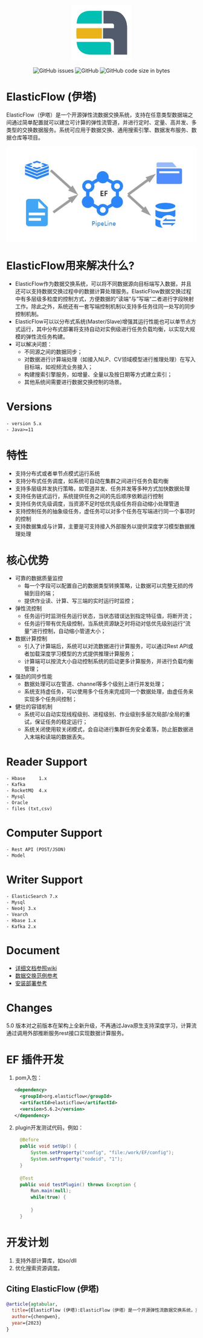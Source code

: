 <div align="center">
  <img src="images/logo.jpg" width="160px">
  
  

![GitHub issues](https://img.shields.io/github/issues/springwings/elasticflow)
![GitHub](https://img.shields.io/github/license/springwings/elasticflow)
![GitHub code size in bytes](https://img.shields.io/github/languages/code-size/springwings/elasticflow)
</div>


# ElasticFlow (伊塔)
ElasticFlow（伊塔）是一个开源弹性流数据交换系统，支持在任意类型数据端之间通过简单配置就可以建立可计算的弹性流管道，并进行定时、定量、高并发、多类型的交换数据服务。系统可应用于数据交换、通用搜索引擎、数据发布服务、数据仓库等项目。

<div align="center">
  <img src="images/flow.jpg" width="520px">
</div>

# ElasticFlow用来解决什么?

- ElasticFlow作为数据交换系统，可以将不同数据源向目标端写入数据，并且还可以支持数据交换过程中的数据计算处理服务。ElasticFlow数据交换过程中有多层级多粒度的控制方式，方便数据的”读端“与”写端“二者进行字段映射工作。除此之外，系统还有一套写端控制机制以支持多任务往同一处写的同步控制机制。
- ElasticFlow可以以分布式系统(Master/Slave)增强其运行性能也可以单节点方式运行，其中分布式部署将支持自动对实例级进行任务负载均衡，以实现大规模的弹性流任务构建。
- 可以解决问题：
    - 不同源之间的数据同步；
    - 对数据进行计算端处理（如接入NLP、CV领域模型进行推理处理）在写入目标端，如视频流业务接入；
    - 构建搜索引擎服务，如增量、全量以及按日期等方式建立索引；
    - 其他系统间需要进行数据交换控制的场景。
    
# Versions
    - version 5.x
    - Java>=11

# 特性
- 支持分布式或者单节点模式运行系统
- 支持分布式任务调度，如系统可自动在集群之间进行任务负载均衡
- 支持多层级并发执行策略，如管道并发、任务并发等多种方式加快数据处理
- 支持任务链式运行，系统提供任务之间的先后顺序依赖运行控制
- 支持任务优先级调度，当资源不足时低优先级任务将自动缩小处理管道
- 支持控制任务的抽象级任务，虚任务可以对多个任务在写端进行同一个事项时的控制
- 支持数据集成与计算，主要是可支持接入外部服务以提供深度学习模型数据推理处理

# 核心优势
- 可靠的数据质量监控
    - 每一个字段可以配置自己的数据类型转换策略，让数据可以完整无损的传输到目的端；
    - 提供作业读、计算、写三端的实时运行时监控；
- 弹性流控制
    - 任务运行时监测任务运行状态，当状态错误达到指定特征值，将断开流；
    - 任务运行带有优先级控制，当系统资源缺乏时将动对低优先级别运行“流量”进行控制，自动缩小管道大小；
- 数据计算控制
    - 引入了计算端后，系统可以对流数据进行计算服务，可以通过Rest API或者加载深度学习模型的方式提供推理计算服务；
    - 计算端可以按流大小自动控制系统的启动更多计算服务，并进行负载均衡管理；
- 强劲的同步性能
    - 数据处理可以在管道、channel等多个级别上进行并发处理；
    - 系统支持虚任务，可以使用多个任务来完成同一个数据处理，由虚任务来实现多个任务间控制；
- 健壮的容错机制
    - 系统可以自动实现线程级别、进程级别、作业级别多层次局部/全局的重试，保证任务的稳定运行；
    - 系统关闭使用软关闭模式，会自动进行集群任务安全着落，防止脏数据进入末端和读端的数据丢失。

# Reader Support
    - Hbase     1.x
    - Kafka     
    - RocketMQ  4.x
    - Mysql
    - Oracle
    - files (txt,csv)

# Computer Support
    - Rest API (POST/JSON)
    - Model
    
# Writer Support
    - ElasticSearch 7.x
    - Mysql
    - Neo4j 3.x
    - Vearch
    - Hbase 1.x
    - Kafka 2.x

# Document
- [详细文档参照wiki](https://github.com/springwings/elasticflow/wiki)  
- [数据交换范例参考](./example)  
- [安装部署参考](https://github.com/springwings/elasticflow/wiki/v5.x-%E9%83%A8%E7%BD%B2%E8%BF%90%E8%A1%8C) 

# Changes
5.0 版本对之前版本在架构上全新升级，不再通过Java原生支持深度学习，计算流通过调用外部推断服务rest接口实现数据计算服务。

# EF 插件开发
   1. pom入包：
   ```xml
      <dependency>
        <groupId>org.elasticflow</groupId>
        <artifactId>elasticflow</artifactId>
        <version>5.6.2</version>
      </dependency>
   ```
   2. plugin开发测试代码，例如：
   ```java
        @Before
        public void setUp() {
            System.setProperty("config", "file:/work/EF/config");
            System.setProperty("nodeid", "1");
        }
        
        @Test
        public void testPlugin() throws Exception {
            Run.main(null);
            while(true) {
        
            }
        }
   ```
       

# 开发计划
1. 支持外部计算库，如so/dll 
3. 优化搜索资源调度。

## Citing ElasticFlow (伊塔)

```bibtex
@article{agtabular,
  title={ElasticFlow (伊塔):ElasticFlow（伊塔）是一个开源弹性流数据交换系统，支持在任意类型数据端之间通过简单配置就可以建立可计算的弹性流管道，并进行定时、定量、高并发、多类型的交换数据服务。系统可应用于数据交换、通用搜索引擎、数据发布服务、数据仓库等项目。},
  author={chengwen}, 
  year={2023}
}
``` 